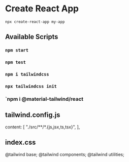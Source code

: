 # Create React App
`npx create-react-app my-app`

## Available Scripts
### `npm start`

### `npm test`

### `npm i tailwindcss`

### `npx tailwindcss init`

### `npm i @material-tailwind/react

## tailwind.config.js
content: [
    "./src/**/*.{js,jsx,ts,tsx}",
  ],

## index.css
@tailwind base;
@tailwind components;
@tailwind utilities;
